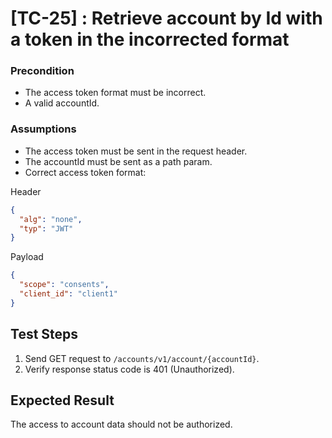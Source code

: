 # [TC-25] : Retrieve account by Id with a token in the incorrected format

### Precondition

* The access token format must be incorrect.
* A valid accountId.

### Assumptions

* The access token must be sent in the request header.
* The accountId must be sent as a path param.
* Correct access token format:

Header
```json
{
  "alg": "none",
  "typ": "JWT"
}
```

Payload
```json
{
  "scope": "consents",
  "client_id": "client1"
}
```

## Test Steps

1. Send GET request to `/accounts/v1/account/{accountId}`.
2. Verify response status code is 401 (Unauthorized).

## Expected Result

The access to account data should not be authorized.